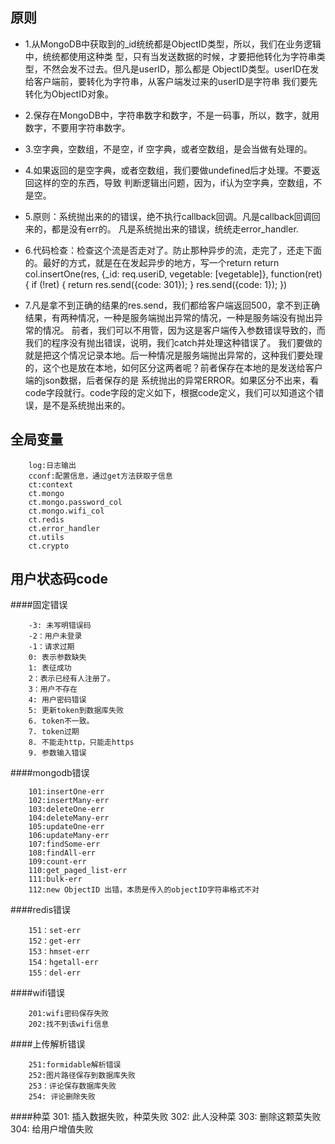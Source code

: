 
## 原则
- 1.从MongoDB中获取到的_id统统都是ObjectID类型，所以，我们在业务逻辑中，统统都使用这种类
型，只有当发送数据的时候，才要把他转化为字符串类型，不然会发不过去。但凡是userID，那么都是
ObjectID类型。userID在发给客户端前，要转化为字符串，从客户端发过来的userID是字符串
我们要先转化为ObjectID对象。
- 2.保存在MongoDB中，字符串数字和数字，不是一码事，所以，数字，就用数字，不要用字符串数字。
- 3.空字典，空数组，不是空，if 空字典，或者空数组，是会当做有处理的。
- 4.如果返回的是空字典，或者空数组，我们要做undefined后才处理。不要返回这样的空的东西，导致
判断逻辑出问题，因为，if认为空字典，空数组，不是空。

- 5.原则：系统抛出来的的错误，绝不执行callback回调。凡是callback回调回来的，都是没有err的。
凡是系统抛出来的错误，统统走error_handler.
- 6.代码检查：检查这个流是否走对了。防止那种异步的流，走完了，还走下面的。最好的方式，就是在在发起异步的地方，写一个return
            return col.insertOne(res, {_id: req.useriD, vegetable: [vegetable]}, function(ret) {
                if (!ret) {
                    return res.send({code: 301});
                }
                res.send({code: 1});
            })
            
- 7.凡是拿不到正确的结果的res.send，我们都给客户端返回500，拿不到正确结果，有两种情况，一种是服务端抛出异常的情况，一种是服务端没有抛出异常的情况。
前者，我们可以不用管，因为这是客户端传入参数错误导致的，而我们的程序没有抛出错误，说明，我们catch并处理这种错误了。
我们要做的就是把这个情况记录本地。后一种情况是服务端抛出异常的，这种我们要处理的，这个也是放在本地，如何区分这两者呢？前者保存在本地的是发送给客户端的json数据，后者保存的是
系统抛出的异常ERROR。如果区分不出来，看code字段就行。code字段的定义如下，根据code定义，我们可以知道这个错误，是不是系统抛出来的。
## 全局变量

		log:日志输出
		cconf:配置信息，通过get方法获取子信息
		ct:context
		ct.mongo
		ct.mongo.password_col
		ct.mongo.wifi_col
		ct.redis
		ct.error_handler
		ct.utils
		ct.crypto


## 用户状态码code

####固定错误

		-3: 未写明错误码
		-2：用户未登录
		-1：请求过期
		0: 表示参数缺失
		1: 表征成功
		2：表示已经有人注册了。
		3：用户不存在
		4: 用户密码错误
		5: 更新token到数据库失败
		6. token不一致。
		7. token过期
		8. 不能走http，只能走https
		9. 参数输入错误

####mongodb错误

		101:insertOne-err
		102:insertMany-err
		103:deleteOne-err
		104:deleteMany-err
		105:updateOne-err
		106:updateMany-err
		107:findSome-err
		108:findAll-err
		109:count-err
		110:get_paged_list-err
		111:bulk-err
		112:new ObjectID 出错，本质是传入的objectID字符串格式不对




####redis错误

		151：set-err
		152：get-err
		153：hmset-err
		154：hgetall-err
		155：del-err

####wifi错误

		201:wifi密码保存失败
		202:找不到该wifi信息
	


####上传解析错误

		251:formidable解析错误
		252:图片路径保存到数据库失败
		253：评论保存数据库失败
		254: 评论删除失败


####种菜
		301: 插入数据失败，种菜失败
		302: 此人没种菜
		303: 删除这颗菜失败
		304: 给用户增值失败
